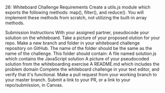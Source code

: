 26: Whiteboard Challenge
Requirements
Create a utils.js module which exports the following methods: map(), filter(), and reduce(). You will implement these methods from scratch, not utilizing the built-in array methods.

Submission Instructions
With your assigned partner, pseudocode your solution on the whiteboard. Take a picture of your proposed olution for your repo.
Make a new branch and folder in your whiteboard challenge repository on GitHub. The name of the folder should be the same as the name of the challenge.
This folder should contain:
A file named solution.js which contains the JavaScript solution
A picture of your pseudocoded solution from the whiteboarding exercise
A README.md which includes the problem domain
Complete the whiteboard challenge in your text editor, and verify that it's functional.
Make a pull request from your working branch to your master branch.
Submit a link to your PR, or a link to your repo/submission, in Canvas.